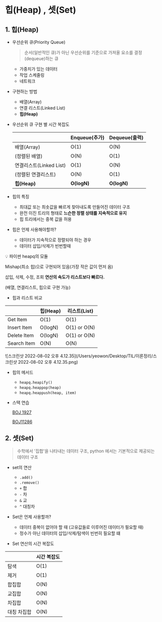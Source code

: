 # 힙(Heap) , 셋(Set)



## 1. 힙(Heap)

- 우선순위 큐(Priority Queue)

  >  순서(일반적인 큐)가 아닌 우선순위를 기준으로 가져올 요소를 결정(dequeue)하는 큐

  - 가중치가 있는 데이터
  - 작업 스케줄링
  - 네트워크 

  

- 구현하는 방법

  - 배열(Array)
  - 연결 리스트(Linked List)
  - **힙(Heap)**

  

- 우선순위 큐 구현 별 시간 복잡도

  |                         | Enqueue(추가) | Dequeue(출력) |
  | ----------------------- | ------------- | ------------- |
  | 배열(Array)             | O(1)          | O(N)          |
  | (정렬된 배열)           | O(N)          | O(1)          |
  | 연결리스트(Linked List) | O(1)          | O(N)          |
  | (정렬된 연결리스트)     | O(N)          | O(1)          |
  | **힙(Heap)**            | **O(logN)**   | **O(logN)**   |



- 힙의 특징
  -  최대값 또는 최솟값을 빠르게 찾아내도록 만들어진 데이터 구조 
  - 완전 이진 트리의 형태로 **느슨한 정렬 상태를 지속적으로 유지**
  - 힙 트리에서는 중복  값을 허용



- 힙은 언제 사용해야할까? 
  - 데이터가 지속적으로 정렬되야 하는 경우 
  - 데이터 삽입/삭제가 빈번할때 



💡 파이썬 heapq의 모듈

   Mishap(최소 힙)으로 구현되어 있음(가장 작은 값이 먼저 옴)

   삽입, 삭제, 수정, 조회 **연산의 속도가 리스트보다 빠르다.**

   (배열, 연결리스트, 힙으로 구현 가능)

- 힙과 리스트 비교

|             | 힙(Heap) | 리스트(List) |
| ----------- | -------- | ------------ |
| Get Item    | O(1)     | O(1)         |
| Insert Item | O(logN)  | O(1) or O(N) |
| Delete Item | O(logN)  | O(1) or O(N) |
| Search Item | O(N)     | O(N)         |



![스크린샷 2022-08-02 오후 4.12.35](/Users/yeowon/Desktop/TIL/이론정리/스크린샷 2022-08-02 오후 4.12.35.png)

- 힙의 메서드
  - `heapq.heapify()`
  - `heapq.heappop(heap)`
  - `heapq.heappush(heap, item)`

- 스택 연습 

  [BOJ 1927](https://www.acmicpc.net/problem/1927)

  [BOJ11286](https://www.acmicpc.net/problem/11286)



## 2. 셋(Set)

> 수학에서 '집합'을 나타내는 데이터 구조, python 에서는 기본적으로 제공되는 데이터 구조 

- set의 연산 

  - `.add()`
  - `.remove()`
  - `+`  합
  - `-`  차
  - `&`  교
  - `^`  대칭차

  

- Set은 언제 사용할까?
  - 데이터 중복이 없어야 할 때 (고유값들로 이루어진 데이터가 필요할 때)
  - 정수가 아닌 데이터의 삽입/삭제/탐색이 빈번히 필요할 떄



- Set 연산의 시간 복잡도

|             | 시간 복잡도 |
| ----------- | ----------- |
| 탐색        | O(1)        |
| 제거        | O(1)        |
| 합집합      | O(N)        |
| 교집합      | O(N)        |
| 차집합      | O(N)        |
| 대칭 차집합 | O(N)        |